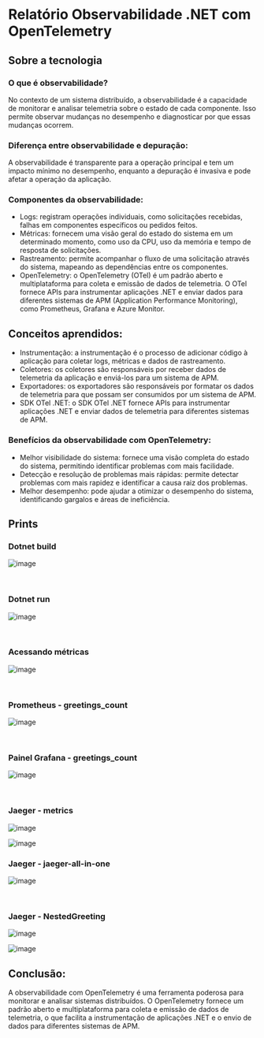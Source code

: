 # Relatório Observabilidade .NET com OpenTelemetry

## Sobre a tecnologia

### O que é observabilidade?
No contexto de um sistema distribuído, a observabilidade é a capacidade de monitorar e analisar telemetria sobre o estado de cada componente. Isso permite observar mudanças no desempenho e diagnosticar por que essas mudanças ocorrem.

### Diferença entre observabilidade e depuração:
A observabilidade é transparente para a operação principal e tem um impacto mínimo no desempenho, enquanto a depuração é invasiva e pode afetar a operação da aplicação.

### Componentes da observabilidade:
- Logs: registram operações individuais, como solicitações recebidas, falhas em componentes específicos ou pedidos feitos.
- Métricas: fornecem uma visão geral do estado do sistema em um determinado momento, como uso da CPU, uso da memória e tempo de resposta de solicitações.
- Rastreamento: permite acompanhar o fluxo de uma solicitação através do sistema, mapeando as dependências entre os componentes.
- OpenTelemetry: o OpenTelemetry (OTel) é um padrão aberto e multiplataforma para coleta e emissão de dados de telemetria. O OTel fornece APIs para instrumentar aplicações .NET e enviar dados para diferentes sistemas de APM (Application Performance Monitoring), como Prometheus, Grafana e Azure Monitor.

## Conceitos aprendidos:

- Instrumentação: a instrumentação é o processo de adicionar código à aplicação para coletar logs, métricas e dados de rastreamento.
- Coletores: os coletores são responsáveis por receber dados de telemetria da aplicação e enviá-los para um sistema de APM.
- Exportadores: os exportadores são responsáveis por formatar os dados de telemetria para que possam ser consumidos por um sistema de APM.
- SDK OTel .NET: o SDK OTel .NET fornece APIs para instrumentar aplicações .NET e enviar dados de telemetria para diferentes sistemas de APM.

### Benefícios da observabilidade com OpenTelemetry:
- Melhor visibilidade do sistema: fornece uma visão completa do estado do sistema, permitindo identificar problemas com mais facilidade.
- Detecção e resolução de problemas mais rápidas: permite detectar problemas com mais rapidez e identificar a causa raiz dos problemas.
- Melhor desempenho: pode ajudar a otimizar o desempenho do sistema, identificando gargalos e áreas de ineficiência.

## Prints

### Dotnet build
![image](assets/buildando.png)

<br>

### Dotnet run

![image](assets/run.png)

<br>

### Acessando métricas
![image](assets/acessando-metricas.png)

<br>

### Prometheus - greetings_count
![image](assets/greetings_count.png)

<br>

### Painel Grafana - greetings_count
![image](assets/grafana.png)

<br>

### Jaeger - metrics
![image](assets/jeager-1.png)
<br>

![image](assets/jaeger-2.png)
<br>

### Jaeger - jaeger-all-in-one
![image](assets/jaeger-3.png)

<br>

### Jaeger - NestedGreeting
![image](assets/nestgreeting-1.png)
<br>

![image](assets/nestgreeting-2.png)

## Conclusão:
A observabilidade com OpenTelemetry é uma ferramenta poderosa para monitorar e analisar sistemas distribuídos. O OpenTelemetry fornece um padrão aberto e multiplataforma para coleta e emissão de dados de telemetria, o que facilita a instrumentação de aplicações .NET e o envio de dados para diferentes sistemas de APM.